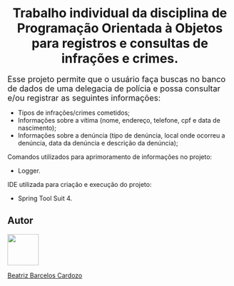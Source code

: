<h1 align="center"> Trabalho individual da disciplina de Programação Orientada à Objetos para registros e consultas de infrações e crimes.  </h1>
<base target="_blank">

<font size="4">Esse projeto permite que o usuário faça buscas no banco de dados de uma delegacia de polícia e possa consultar e/ou registrar as seguintes informações:</font>

- Tipos de infrações/crimes cometidos;
- Informações sobre a vítima (nome, endereço, telefone, cpf e data de nascimento);
- Informações sobre a denúncia (tipo de denúncia, local onde ocorreu a denúncia, data da denúncia e descrição da denúncia);

Comandos utilizados para aprimoramento de informações no projeto:

- Logger.

IDE utilizada para criação e execução do projeto:

- Spring Tool Suit 4.

## Autor
<img src="https://cdn.discordapp.com/attachments/1135262336819679372/1140675577733464254/github-logo-git-hub-icon-with-text-on-white-and-black-background-free-vector_2-removebg-preview.png" height="70" width="70" /> 

[Beatriz Barcelos Cardozo](https://github.com/beabarcel)
